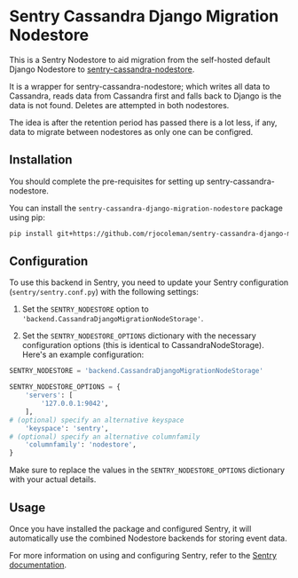 # Sentry Cassandra Django Migration Nodestore

This is a Sentry Nodestore to aid migration from the self-hosted default Django Nodestore to [sentry-cassandra-nodestore](https://pypi.org/project/sentry-cassandra-nodestore).

It is a wrapper for sentry-cassandra-nodestore; which writes all data to Cassandra, reads data from Cassandra first and falls back to Django is the data is not found. Deletes are attempted in both nodestores.

The idea is after the retention period has passed there is a lot less, if any, data to migrate between nodestores as only one can be configred.

## Installation

You should complete the pre-requisites for setting up sentry-cassandra-nodestore.

You can install the `sentry-cassandra-django-migration-nodestore` package using pip:

```bash
pip install git+https://github.com/rjocoleman/sentry-cassandra-django-migration-nodestore.git
```

## Configuration

To use this backend in Sentry, you need to update your Sentry configuration (`sentry/sentry.conf.py`) with the following settings:

1. Set the `SENTRY_NODESTORE` option to `'backend.CassandraDjangoMigrationNodeStorage'`.

2. Set the `SENTRY_NODESTORE_OPTIONS` dictionary with the necessary configuration options (this is identical to CassandraNodeStorage). Here's an example configuration:

```python
SENTRY_NODESTORE = 'backend.CassandraDjangoMigrationNodeStorage'

SENTRY_NODESTORE_OPTIONS = {
    'servers': [
        '127.0.0.1:9042',
    ],
# (optional) specify an alternative keyspace
    'keyspace': 'sentry',
# (optional) specify an alternative columnfamily
    'columnfamily': 'nodestore',
}
```

Make sure to replace the values in the `SENTRY_NODESTORE_OPTIONS` dictionary with your actual details.

## Usage

Once you have installed the package and configured Sentry, it will automatically use the combined Nodestore backends for storing event data.

For more information on using and configuring Sentry, refer to the [Sentry documentation](https://develop.sentry.dev/self-hosted/#configuration).
